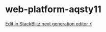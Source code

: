 # web-platform-aqsty11

[Edit in StackBlitz next generation editor ⚡️](https://stackblitz.com/~/github.com/MZIM-AND/web-platform-aqsty11)